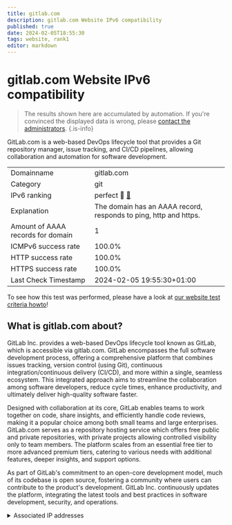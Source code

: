 ```yaml
---
title: gitlab.com
description: gitlab.com Website IPv6 compatibility
published: true
date: 2024-02-05T18:55:30
tags: website, rank1
editor: markdown
---
```


# gitlab.com Website IPv6 compatibility

> The results shown here are accumulated by automation. If you're convinced the displayed data is wrong, please [contact the administrators](/howto/chat). 
{.is-info}

GitLab.com is a web-based DevOps lifecycle tool that provides a Git repository manager, issue tracking, and CI/CD pipelines, allowing collaboration and automation for software development.


|   |   |
| - | - |
| Domainname | gitlab.com
| Category | git |
| IPv6 ranking | perfect :1st_place_medal: [🔗](/howto/ranking) |
| Explanation | The domain has an AAAA record, responds to ping, http and https. |
| Amount of AAAA records for domain | 1 |
| ICMPv6 success rate | 100.0%|
| HTTP success rate | 100.0% |
| HTTPS success rate | 100.0% |
| Last Check Timestamp | 2024-02-05 19:55:30+01:00 |

To see how this test was performed, please have a look at [our website test criteria howto](/howto/testcriteria/website)!


## What is gitlab.com about?
GitLab Inc. provides a web-based DevOps lifecycle tool known as GitLab, which is accessible via gitlab.com. GitLab encompasses the full software development process, offering a comprehensive platform that combines issues tracking, version control (using Git), continuous integration/continuous delivery (CI/CD), and more within a single, seamless ecosystem. This integrated approach aims to streamline the collaboration among software developers, reduce cycle times, enhance productivity, and ultimately deliver high-quality software faster.

Designed with collaboration at its core, GitLab enables teams to work together on code, share insights, and efficiently handle code reviews, making it a popular choice among both small teams and large enterprises. GitLab.com serves as a repository hosting service which offers free public and private repositories, with private projects allowing controlled visibility only to team members. The platform scales from an essential free tier to more advanced premium tiers, catering to various needs with additional features, deeper insights, and support options.

As part of GitLab's commitment to an open-core development model, much of its codebase is open source, fostering a community where users can contribute to the product's development. GitLab Inc. continuously updates the platform, integrating the latest tools and best practices in software development, security, and operations.



<details>
<summary>Associated IP addresses</summary>

2606:4700:90:0:f22e:fbec:5bed:a9b9

</details>
